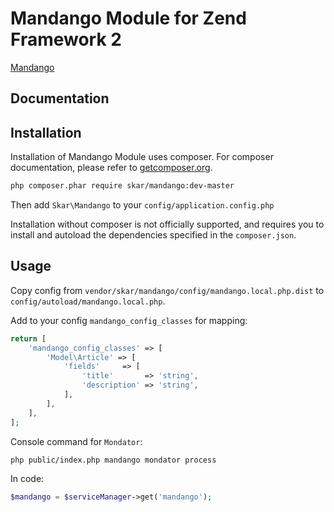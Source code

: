 Mandango Module for Zend Framework 2
========

[Mandango](http://mandango.org/)

## Documentation

## Installation

Installation of Mandango Module uses composer.
For composer documentation, please refer to [getcomposer.org](http://getcomposer.org/).

```sh
php composer.phar require skar/mandango:dev-master
```

Then add `Skar\Mandango` to your `config/application.config.php`

Installation without composer is not officially supported, and requires you to install
and autoload the dependencies specified in the `composer.json`.

## Usage

Copy config from `vendor/skar/mandango/config/mandango.local.php.dist`
to `config/autoload/mandango.local.php`.

Add to your config `mandango_config_classes` for mapping:
```php
return [
    'mandango_config_classes' => [
        'Model\Article' => [
            'fields'     => [
                'title'       => 'string',
                'description' => 'string',
            ],
        ],
    ],
];
```

Console command for `Mondator`:
```sh
php public/index.php mandango mondator process
```

In code:
```php
$mandango = $serviceManager->get('mandango');
```
